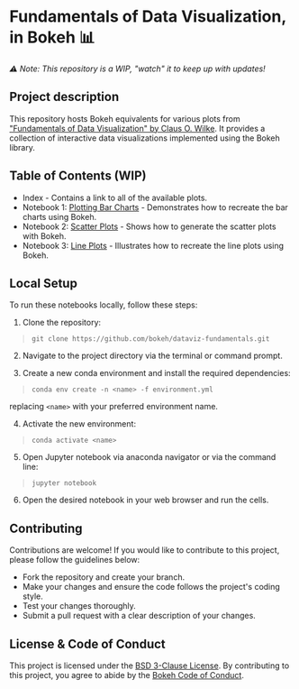 # Fundamentals of Data Visualization, in Bokeh 📊

*⚠️ Note: This repository is a WIP, "watch" it to keep up with updates!*

## Project description

This repository hosts Bokeh equivalents for various plots from ["Fundamentals of Data Visualization" by Claus O. Wilke](https://clauswilke.com/dataviz/). It provides a collection of interactive data visualizations implemented using the Bokeh library.

## Table of Contents (WIP)

- Index - Contains a link to all of the available plots.
- Notebook 1: [Plotting Bar Charts](notebooks/bar_charts.ipynb) - Demonstrates how to recreate the bar charts using Bokeh.
- Notebook 2: [Scatter Plots](notebooks/scatter_plots.ipynb) - Shows how to generate the scatter plots with Bokeh.
- Notebook 3: [Line Plots](notebooks/line_plots.ipynb) - Illustrates how to recreate the line plots using Bokeh.

## Local Setup

To run these notebooks locally, follow these steps:

1. Clone the repository:

>    `git clone https://github.com/bokeh/dataviz-fundamentals.git`

2. Navigate to the project directory via the terminal or command prompt.

3. Create a new conda environment and install the required dependencies:

>   `conda env create -n <name> -f environment.yml`

replacing `<name>` with your preferred environment name.

4. Activate the new environment:

>    `conda activate <name>`

5. Open Jupyter notebook via anaconda navigator or via the command line:

> `jupyter notebook`

6. Open the desired notebook in your web browser and run the cells.

## Contributing

Contributions are welcome! If you would like to contribute to this project, please follow the guidelines below:

- Fork the repository and create your branch.
- Make your changes and ensure the code follows the project's coding style.
- Test your changes thoroughly.
- Submit a pull request with a clear description of your changes.

## License & Code of Conduct

This project is licensed under the [BSD 3-Clause License](https://github.com/bokeh/bokeh/blob/branch-3.1/LICENSE.txt). By contributing to this project, you agree to abide by the [Bokeh Code of Conduct](https://github.com/bokeh/bokeh/blob/branch-3.1/docs/CODE_OF_CONDUCT.md).
